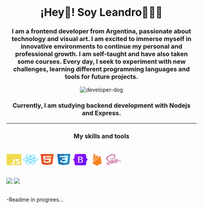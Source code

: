 <div align="center">
<h1>¡Hey👋! Soy Leandro👨🏻‍💻</h1>

<h3 align="center">I am a frontend developer from Argentina, passionate about technology and visual art. I am excited to immerse myself in innovative environments to continue my personal and professional growth. I am self-taught and have also taken some courses. Every day, I seek to experiment with new challenges, learning different programming languages and tools for future projects.
</h3>
      <img alt="developer-dog"src="https://media.giphy.com/media/SwImQhtiNA7io/giphy.gif">
      <h3 align="center"> Currently, I am studying backend development with Nodejs and Express.
</h3>
      
</div>

---

<h3 align="center">My skills and tools</h3>

<div style="display: inline_block"><br>
  <img align="center" alt="Js" height="30" width="40" src="https://raw.githubusercontent.com/devicons/devicon/master/icons/javascript/javascript-plain.svg">
  <img align="center" alt="React" height="30" width="40" src="https://raw.githubusercontent.com/devicons/devicon/master/icons/react/react-original.svg">
  <img align="center" alt="HTML" height="30" width="40" src="https://raw.githubusercontent.com/devicons/devicon/master/icons/html5/html5-original.svg">
  <img align="center" alt="CSS" height="30" width="40" src="https://raw.githubusercontent.com/devicons/devicon/master/icons/css3/css3-original.svg">
  <img align="center" alt="bootstrap" height="38" width="40" src="https://github.com/devicons/devicon/blob/master/icons/bootstrap/bootstrap-original.svg">
  <img align="center" alt="firebase" height="38" width="40" src="https://github.com/devicons/devicon/blob/master/icons/firebase/firebase-plain.svg">
  <img align="center" alt="firebase" height="38" width="40" src="https://github.com/devicons/devicon/blob/master/icons/sass/sass-original.svg">

</div>


  ##

 
<div> 
  <a href="https://www.linkedin.com/in/leandrobenacfrontend/" target="_blank"><img src="https://img.shields.io/badge/-LinkedIn-%230077B5?style=for-the-badge&logo=linkedin&logoColor=white" target="_blank"></a> 
  <a href = "benacleandro@gmail.com"><img src="https://img.shields.io/badge/-Gmail-%23333?style=for-the-badge&logo=gmail&logoColor=white" target="_blank"></a>
  
</div>


##
-Readme in progrees...
